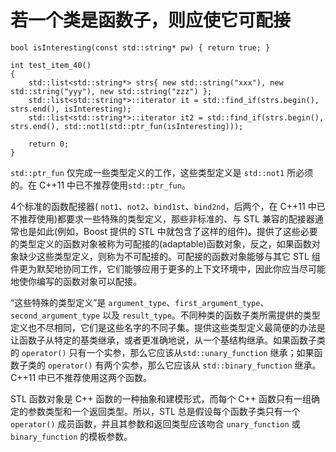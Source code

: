 # 若一个类是函数子，则应使它可配接

```
bool isInteresting(const std::string* pw) { return true; }
 
int test_item_40()
{
	std::list<std::string*> strs{ new std::string("xxx"), new std::string("yyy"), new std::string("zzz") };
	std::list<std::string*>::iterator it = std::find_if(strs.begin(), strs.end(), isInteresting);
	std::list<std::string*>::iterator it2 = std::find_if(strs.begin(), strs.end(), std::not1(std::ptr_fun(isInteresting)));
 
	return 0;
}
```

`std::ptr_fun` 仅完成一些类型定义的工作，这些类型定义是 `std::not1` 所必须的。在 C++11 中已不推荐使用`std::ptr_fun`。

4个标准的函数配接器( `not1`、`not2`、`bind1st`、`bind2nd`，后两个，在 C++11 中已不推荐使用)都要求一些特殊的类型定义，那些非标准的、与 STL 兼容的配接器通常也是如此(例如，Boost 提供的 STL 中就包含了这样的组件)。提供了这些必要的类型定义的函数对象被称为可配接的(adaptable)函数对象，反之，如果函数对象缺少这些类型定义，则称为不可配接的。可配接的函数对象能够与其它 STL 组件更为默契地协同工作，它们能够应用于更多的上下文环境中，因此你应当尽可能地使你编写的函数对象可以配接。

“这些特殊的类型定义”是 `argument_type`、`first_argument_type`、`second_argument_type` 以及 `result_type`。不同种类的函数子类所需提供的类型定义也不尽相同，它们是这些名字的不同子集。提供这些类型定义最简便的办法是让函数子从特定的基类继承，或者更准确地说，从一个基结构继承。如果函数子类的 `operator()` 只有一个实参，那么它应该从`std::unary_function` 继承；如果函数子类的 `operator()` 有两个实参，那么它应该从 `std::binary_function` 继承。C++11 中已不推荐使用这两个函数。

STL 函数对象是 C++ 函数的一种抽象和建模形式，而每个 C++ 函数只有一组确定的参数类型和一个返回类型。所以，STL 总是假设每个函数子类只有一个 `operator()` 成员函数，并且其参数和返回类型应该吻合 `unary_function` 或`binary_function` 的模板参数。